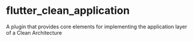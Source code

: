 # flutter_clean_application

A plugin that provides core elements for implementing the application layer of a Clean Architecture
